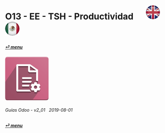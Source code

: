 # O13 - EE - TSH - Productividad &nbsp;&nbsp;&nbsp;&nbsp; [![en-uk](/doc/img/en-uk_flag_button_small.png)](/en-uk/o13/ee/tsh/en-uk-o13-ee-tsh-timesheet-guides.md) [ ![es-mx](/doc/img/es-mx_flag_button_small.png)](/es-mx/o13/ee/tsh/es-mx-o13-ee-tsh-timesheet-guides.md)
#### [_&#x23CE; menu_](/es-mx/o13/ee/es-mx-o13-ee-guides-menu.md)  
### ![tsh](/doc/img/account_accountant.png)

###### Guías Odoo - v2_01 &nbsp; 2019-08-01  
**[_&#x23CE; menu_](/es-mx/o13/ee/es-mx-o13-ee-guides-menu.md)**  
